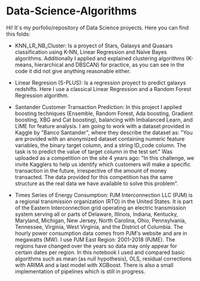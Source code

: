 # Data-Science-Algorithms
Hi! It´s my porfolio/repository of Data Science proyects. 
Here you can find this folds:

- KNN_LR_NB_Cluster: Is a proyect of Stars, Galaxys and Quasars classification using K-NN, Linear Regression and Naive Bayes algorithms. 
Additionally I applied and explained clustering algorithms (K-means, hierarchical and DBSCAN) for practice, 
as you can see in the code it did not give anything reasonable either.

- Linear Regresion (S-PLUS): Is a regression proyect to predict galaxys redshifts. Here I use a classical Linear Regression and a Random Forest Regression
algorithm. 

- Santander Customer Transaction Prediction: In this project I applied boosting techniques (Ensemble, Random Forest, Ada boosting, Gradient boosting, XBG and Cat boosting), balancing with Imbalanced Learn, and LIME for feature analysis. 
I am going to work with a dataset provided in Kaggle by "Banco Santander", where they describe the dataset as:
"You are provided with an anonymized dataset containing numeric feature variables, the binary target column, and a string ID_code column.
The task is to predict the value of target column in the test set."
Was uploaded as a competition on the site 4 years ago: "In this challenge, we invite Kagglers to help us identify which customers will make a specific transaction in the future, irrespective of the amount of money transacted. The data provided for this competition has the same structure as the real data we have available to solve this problem".

- Times Series of Energy Consumption: PJM Interconnection LLC (PJM) is a regional transmission organization (RTO) in the United States. It is part of the Eastern Interconnection grid operating an electric transmission system serving all or parts of Delaware, Illinois, Indiana, Kentucky, Maryland, Michigan, New Jersey, North Carolina, Ohio, Pennsylvania, Tennessee, Virginia, West Virginia, and the District of Columbia. The hourly power consumption data comes from PJM's website and are in megawatts (MW). I use PJM East Region: 2001-2018 (PJME). The regions have changed over the years so data may only appear for certain dates per region.
In this notebook I used and compared basic algorithms such as mean (as null hypothesis), OLS, residual corrections with ARIMA and a last model with XGBoost. There is also a small implementation of pipelines which is still in progress.
